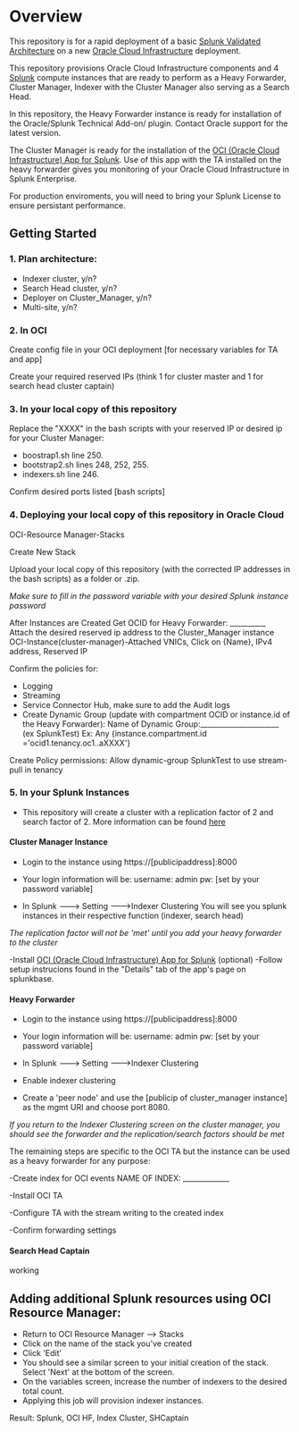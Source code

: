 # Overview

This repository is for a rapid deployment of a basic [Splunk Validated Architecture](https://www.splunk.com/pdfs/technical-briefs/splunk-validated-architectures.pdf) on a new [Oracle Cloud Infrastructure](https://www.oracle.com/cloud/) deployment.

This repository provisions Oracle Cloud Infrastructure components and 4 [Splunk](https://www.splunk.com) compute instances that are ready to perform as a Heavy Forwarder, Cluster Manager, Indexer with the Cluster Manager also serving as a Search Head.

In this repository, the Heavy Forwarder instance is ready for installation of the Oracle/Splunk Technical Add-on/ plugin. Contact Oracle support for the latest version.

The Cluster Manager is ready for the installation of the [OCI (Oracle Cloud Infrastructure) App for Splunk](https://splunkbase.splunk.com/app/5289). Use of this app with the TA installed on the heavy forwarder gives you monitoring of your Oracle Cloud Infrastructure in Splunk Enterprise.

For production enviroments, you will need to bring your Splunk License to ensure persistant performance.

## Getting Started

### 1. Plan architecture:
  * Indexer cluster, y/n?  
  * Search Head cluster, y/n?  
  * Deployer on Cluster_Manager, y/n?  
  * Multi-site, y/n?  
  

### 2. In OCI
Create config file in your OCI deployment [for necessary variables for TA and app]

Create your required reserved IPs (think 1 for cluster master and 1 for search head cluster captain)

### 3. In your local copy of this repository

Replace the "XXXX" in the bash scripts with your reserved IP or desired ip for your Cluster Manager:
  * boostrap1.sh line 250.  
  * bootstrap2.sh lines 248, 252, 255.  
  * indexers.sh line 246.  
  

Confirm desired ports listed [bash scripts]

### 4. Deploying your local copy of this repository in Oracle Cloud

OCI-Resource Manager-Stacks

Create New Stack

Upload your local copy of this repository (with the corrected IP addresses in the bash scripts) as a folder or .zip.

*Make sure to fill in the password variable with your desired Splunk instance password*

After Instances are Created
Get OCID for Heavy Forwarder: __________
Attach the desired reserved ip address to the Cluster_Manager instance
OCI-Instance(cluster-manager)-Attached VNICs, Click on {Name}, IPv4 address, Reserved IP

Confirm the policies for:
- Logging
- Streaming
- Service Connector Hub, make sure to add the Audit logs
- Create Dynamic Group (update with compartment OCID or instance.id of the Heavy Forwarder):
Name of Dynamic Group:______________________ (ex SplunkTest)
Ex: Any {instance.compartment.id ='ocid1.tenancy.oc1..aXXXX'}

Create Policy permissions:
	Allow dynamic-group SplunkTest to use stream-pull in tenancy


### 5. In your Splunk Instances

* This repository will create a cluster with a replication factor of 2 and search factor of 2. More information can be found [here](https://docs.splunk.com/Documentation/Splunk/8.2.2/Indexer/Thereplicationfactor)
  
#### Cluster Manager Instance

- Login to the instance using https://[publicipaddress]:8000
- Your login information will be:
	username: admin
	pw: [set by your password variable]
	
- In Splunk ---> Setting --->Indexer Clustering
	You will see you splunk instances in their respective function (indexer, search head)
	
*The replication factor will not be 'met' until you add your heavy forwarder to the cluster*

-Install [OCI (Oracle Cloud Infrastructure) App for Splunk](https://splunkbase.splunk.com/app/5289/) (optional)
-Follow setup instrucions found in the "Details" tab of the app's page on splunkbase.

#### Heavy Forwarder
- Login to the instance using https://[publicipaddress]:8000
- Your login information will be:
	username: admin
	pw: [set by your password variable]
	
- In Splunk ---> Setting --->Indexer Clustering
- Enable indexer clustering
- Create a 'peer node' and use the [publicip of cluster_manager instance] as the mgmt URI and choose port 8080.

*If you return to the Indexer Clustering screen on the cluster manager, you should see the forwarder and the replication/search factors should be met*

The remaining steps are specific to the OCI TA but the instance can be used as a heavy forwarder for any purpose:

-Create index for OCI events NAME OF INDEX: _____________

-Install OCI TA

-Configure TA with the stream writing to the created index

-Confirm forwarding settings


#### Search Head Captain
working

## Adding additional Splunk resources using OCI Resource Manager:

  * Return to OCI Resource Manager --> Stacks
  * Click on the name of the stack you've created
  * Click 'Edit'
  * You should see a similar screen to your initial creation of the stack. Select 'Next' at the bottom of the screen. 
  * On the variables screen, increase the number of indexers to the desired total count. 
  * Applying this job will provision indexer instances.


Result: Splunk, OCI HF, Index Cluster, SHCaptain
